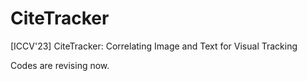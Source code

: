 # CiteTracker
[ICCV'23] CiteTracker: Correlating Image and Text for Visual Tracking

Codes are revising now.
